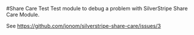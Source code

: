 #Share Care Test
Test module to debug a problem with SilverStripe Share Care Module.

See https://github.com/jonom/silverstripe-share-care/issues/3
